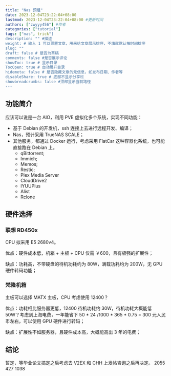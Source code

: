 ```yaml
---
title: "Nas 预组"
date: 2023-12-04T23:22:04+08:00
lastmod: 2023-12-04T23:22:04+08:00 #更新时间
authors: ["zwyyy456"] #作者
categories: ["tutorial"]
tags: ["nas", trick"]
description: "" #描述
weight: # 输入 1 可以顶置文章，用来给文章展示排序，不填就默认按时间排序
slug: ""
draft: false # 是否为草稿
comments: false #是否展示评论
showToc: true # 显示目录
TocOpen: true # 自动展开目录
hidemeta: false # 是否隐藏文章的元信息，如发布日期、作者等
disableShare: true # 底部不显示分享栏
showbreadcrumbs: false #顶部显示当前路径
---
```

## 功能简介

应该可以说是一台 AIO，利用 PVE 虚拟化多个系统，实现不同功能：

- 基于 Debian 的开发机，ssh 连接上去进行远程开发、编译；
- Nas，预计采用 TrueNAS SCALE；
- 其他服务，都通过 Docker 运行，考虑采用 FlatCar 这种容器化系统，也可能直接跑在 Debian 上。
    - qBittorrent;
    - Immich;
    - Memos;
    - Restic;
    - Plex Media Server
    - CloudDrive2
    - IYUUPlus
    - Alist
    - Rclone

## 硬件选择

### 联想 RD450x 

CPU 拟采用 E5 2680v4。

优点：硬件成本低，机箱 + 主板 + CPU 仅需 ￥600，且有极强的扩展性；

缺点：功耗高，不带硬盘的待机功耗约为 80W，满载功耗约为 200W，无 GPU 硬件转码功能；

### 梵隆机箱

主板可以选择 MATX 主板，CPU 考虑使用 12400？

优点：功耗相比服务器更低，12400 待机功耗约 30W，待机功耗大概能低 50W？考虑到上海电费，一年能省下 50 * 24 /1000 * 365 * 0.75 = 300 元人民币左右，可以使用 GPU 硬件进行转码；

缺点：扩展性不如服务器，且硬件成本高，大概能高出 3 年的电费；

## 结论

暂定，等毕业论文搞定之后考虑去 V2EX 和 CHH 上发帖咨询之后再决定。
2055 427 1038

